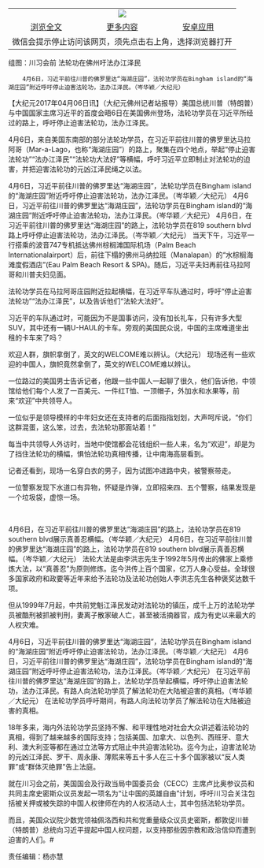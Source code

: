 

<table>
  <tr>
    <td align="center" colspan="3">
      <a href="https://github.com/ogate/ogate/blob/master/README.md"><img src="https://cloud.githubusercontent.com/assets/11880933/13434984/f430fae2-e012-11e5-814f-c2df1e82b247.jpg"/></a>
    </td>
  </tr>
  <tr>
    <td align="center">
      <a href="https://s3.ap-south-1.amazonaws.com/ogatem/oGate.htm?c816199&from=oNote">浏览全文</a>
    </td>
    <td align="center">
      <a href="https://s3.ap-south-1.amazonaws.com/ogatem/oGate.htm?from=oNote">更多内容</a>
    </td>
    <td align="center">
      <a href="https://raw.githubusercontent.com/ogate/up/master/ogate.apk">安卓应用</a>
    </td>
  </tr>
  <tr>
    <td align="center" colspan="3">
      微信会提示停止访问该网页，须先点击右上角，选择浏览器打开
    </td>
  </tr>
</table>    



组图：川习会前 法轮功在佛州吁法办江泽民






        4月6日，习近平前往川普的佛罗里达“海湖庄园”，法轮功学员在Bingham island的“海湖庄园”附近呼吁停止迫害法轮功，法办江泽民。（岑华颖／大纪元）




【大纪元2017年04月06日讯】（大纪元佛州记者站报导）美国总统川普（特朗普）与中国国家主席习近平的首度会晤6日在美国佛州登场，法轮功学员在习近平所经过的路上，呼吁停止迫害法轮功，法办江泽民。


4月6日，来自美国东南部的部分法轮功学员，在习近平前往川普的佛罗里达马拉阿哥（Mar-a-Lago，也称“海湖庄园”）的路上，聚集在四个地点，举起“停止迫害法轮功”“法办江泽民”“法轮功大法好”等横幅，呼吁习近平立即制止对法轮功的迫害，并把迫害法轮功的元凶江泽民绳之以法。


4月6日，习近平前往川普的佛罗里达“海湖庄园”，法轮功学员在Bingham island的“海湖庄园”附近呼吁停止迫害法轮功，法办江泽民。（岑华颖／大纪元）
4月6日，习近平前往川普的佛罗里达“海湖庄园”，法轮功学员在Bingham island的“海湖庄园”附近呼吁停止迫害法轮功，法办江泽民。（岑华颖／大纪元）
4月6日，在习近平前往川普的佛罗里达“海湖庄园”的路上，法轮功学员在819 southern blvd路上呼吁停止迫害法轮功，法办江泽民。（岑华颖／大纪元）
当天下午，习近平一行搭乘的波音747专机抵达佛州棕榈滩国际机场（Palm Beach Internationalairport）后，前往下榻的佛州马纳拉班（Manalapan）的“水棕榈海滩度假酒店”(Eau Palm Beach Resort &amp; SPA)。随后，习近平夫妇再前往马拉阿哥和川普夫妇见面。


法轮功学员在马拉阿哥庄园附近拉起横幅，在习近平车队通过时，呼吁“停止迫害法轮功”“法办江泽民”，以及告诉他们“法轮大法好”。

















习近平的车队通过时，可能因为不是国事访问，没有加长礼车，只有许多大型SUV，其中还有一辆U-HAUL的卡车。旁观的美国民众说，中国的主席难道坐出租的卡车来了吗？


欢迎人群，旗帜拿倒了，英文的WELCOME难以辨认。（大纪元）
现场还有一些欢迎的中国人，旗帜竟然拿倒了，英文的WELCOME难以辨认。


一位路过的美国男士告诉记者，他跟一些中国人一起聊了很久，他们告诉他，中领馆给他们每个人发了一百美元、一件红T恤、一顶帽子，外加水和水果等，前来“欢迎”中共领导人。


一位似乎是领导模样的中年妇女还在支持者的后面指指划划，大声呵斥说，“你们这群混蛋，这么笨，过去，去法轮功那面站着！”


每当中共领导人外访时，当地中使馆都会花钱组织一些人来，名为“欢迎”，却是为了挡住法轮功的横幅，惧怕法轮功真相传播，让中南海高层看到。


记者还看到，现场一名穿白衣的男子，因为试图冲进路中央，被警察带走。


一位警察发现下水道口有异物，怀疑是炸弹，立即招来四、五个警察，结果发现是一个垃圾袋，虚惊一场。


&nbsp;


4月6日，在习近平前往川普的佛罗里达“海湖庄园”的路上，法轮功学员在819 southern blvd展示真善忍横幅。（岑华颖／大纪元）
4月6日，在习近平前往川普的佛罗里达“海湖庄园”的路上，法轮功学员在819 southern blvd展示真善忍横幅。（岑华颖／大纪元）
法轮大法是由李洪志先生于1992年5月传出的佛家上乘修炼大法，以“真善忍”为原则修炼。迄今洪传上百个国家，亿万人身心受益。全球很多国家政府和政要等近年来给予法轮功及法轮功创始人李洪志先生各种褒奖达数千项。


但从1999年7月起，中共前党魁江泽民发动对法轮功的镇压，成千上万的法轮功学员被酷刑被抓被判刑，妻离子散家破人亡，甚至被活摘器官，成为有史以来最大的人权灾难。


4月6日，习近平前往川普的佛罗里达“海湖庄园”，法轮功学员在Bingham island的“海湖庄园”附近呼吁停止迫害法轮功，法办江泽民。（岑华颖／大纪元）
4月6日，习近平前往川普的佛罗里达“海湖庄园”，法轮功学员在Bingham island的“海湖庄园”附近呼吁停止迫害法轮功，法办江泽民。（岑华颖／大纪元）
在习近平前往川普的佛罗里达“海湖庄园”的路上，法轮功学员举起横幅，呼吁停止迫害法轮功，法办江泽民。有路人向法轮功学员了解法轮功在大陆被迫害的真相。（岑华颖／大纪元）
在法轮功学员呼吁期间，有路人向法轮功学员了解法轮功在大陆被迫害的真相。


18年多来，海内外法轮功学员坚持不懈、和平理性地对社会大众讲述着法轮功的真相，得到了越来越多的国际支持；包括美国、加拿大、以色列、西班牙、意大利、澳大利亚等都在通过立法等方式阻止中共迫害法轮功。迄今为止，迫害法轮功的元凶江泽民、罗干、周永康、薄熙来等五十多人在三十多个国家被以“反人类罪”或“群体灭绝罪”告上法庭。


就在川习会之前，美国国会及行政当局中国委员会（CECC）主席卢比奥参议员和共同主席史密斯众议员发起一项名为“让中国的英雄自由”计划，呼吁川习会关注包括被关押或被失踪的中国人权律师在内的人权活动人士，其中包括法轮功学员。


而且，美国众议院少数党领袖佩洛西和共和党重量级众议员史密斯，都敦促川普（特朗普）总统向习近平提起中国人权问题，以支持那些因宗教和政治信仰而遭到迫害的人们。#


责任编辑：杨亦慧



